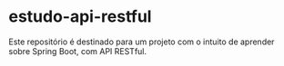 # estudo-api-restful
Este repositório é destinado para um projeto com o intuito de aprender sobre Spring Boot, com API RESTful.
